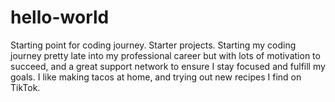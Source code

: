# hello-world
Starting point for coding journey. Starter projects. 
Starting my coding journey pretty late into my professional career but with lots of motivation to succeed, and a great support network to ensure I stay focused and fulfill my goals. 
I like making tacos at home, and trying out new recipes I find on TikTok. 
